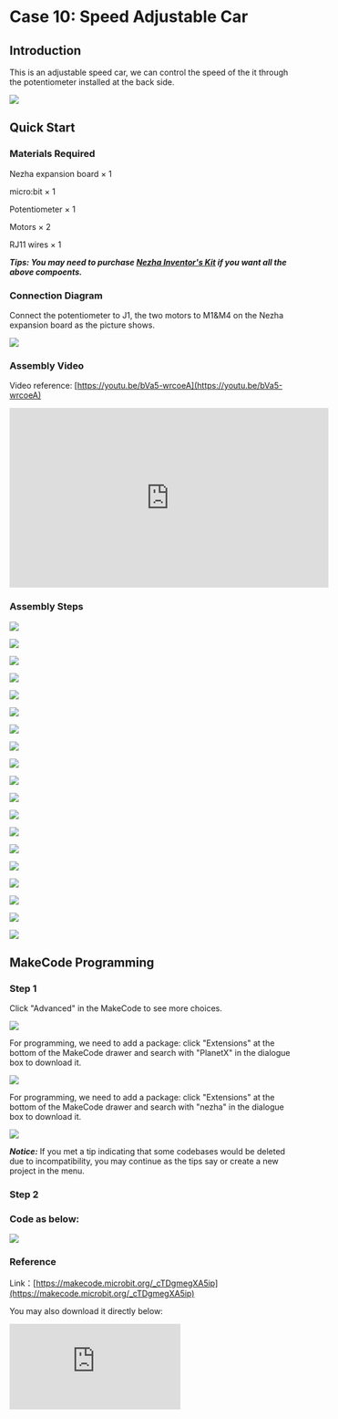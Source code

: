# Case 10: Speed Adjustable Car

## Introduction

This is an adjustable speed car, we can control the speed of the it through the potentiometer installed at the back side.

![](./images/case_10_01.png)

## Quick Start



### Materials Required


Nezha expansion board × 1

micro:bit × 1

Potentiometer × 1

Motors × 2

RJ11 wires × 1

***Tips: You may need to purchase [Nezha Inventor's Kit](https://shop.elecfreaks.com/products/elecfreaks-micro-bit-nezha-48-in-1-inventors-kit-without-micro-bit-board?_pos=2&_sid=ed1b6fbd2&_ss=r) if you want all the above compoents.***

### Connection Diagram
Connect the potentiometer to J1, the two motors to M1&M4 on the Nezha expansion board as the picture shows.


![](./images/case_10_04.png)

### Assembly Video

Video reference: [https://youtu.be/bVa5-wrcoeA](https://youtu.be/bVa5-wrcoeA)


<iframe width="560" height="315" src="https://www.youtube.com/embed/bVa5-wrcoeA" frameborder="0" allow="accelerometer; autoplay; clipboard-write; encrypted-media; gyroscope; picture-in-picture" allowfullscreen></iframe>

### Assembly Steps


![](./images/case_step_10_01.png)

![](./images/case_step_10_02.png)

![](./images/case_step_10_03.png)

![](./images/case_step_10_04.png)

![](./images/case_step_10_05.png)

![](./images/case_step_10_06.png)

![](./images/case_step_10_07.png)

![](./images/case_step_10_08.png)

![](./images/case_step_10_09.png)

![](./images/case_step_10_10.png)

![](./images/case_step_10_11.png)

![](./images/case_step_10_12.png)

![](./images/case_step_10_13.png)

![](./images/case_step_10_14.png)

![](./images/case_step_10_15.png)

![](./images/case_step_10_16.png)

![](./images/case_step_10_17.png)

![](./images/case_step_10_18.png)

![](./images/case_step_10_19.png)




## MakeCode Programming



### Step 1

Click "Advanced" in the MakeCode to see more choices.

![](./images/case_01_10.png)

For programming, we need to add a package: click "Extensions" at the bottom of the MakeCode drawer and search with "PlanetX" in the dialogue box to download it.

![](./images/case_01_11.png)

For programming, we need to add a package: click "Extensions" at the bottom of the MakeCode drawer and search with "nezha" in the dialogue box to download it.

![](./images/case_03_09.png)

***Notice:*** If you met a tip indicating that some codebases would be deleted due to incompatibility, you may continue as the tips say or create a new project in the menu.

### Step 2

### Code as below:

![](./images/case_10_19.png)


### Reference
Link：[https://makecode.microbit.org/_cTDgmegXA5ip](https://makecode.microbit.org/_cTDgmegXA5ip)

You may also download it directly below:

<div
    style={{
        position: 'relative',
        paddingBottom: '60%',
        overflow: 'hidden',
    }}
>
    <iframe
        src="https://makecode.microbit.org/_cTDgmegXA5ip"
        frameborder="0"
        sandbox="allow-popups allow-forms allow-scripts allow-same-origin"
        style={{
            position: 'absolute',
            width: '100%',
            height: '100%',
        }}
    />
</div>


### Result
The speed of the car could be adjusted by the potentiometer.

![](./images/case-gif-10.gif)
